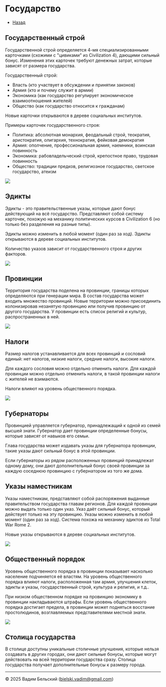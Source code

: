 # Государство

- [Назад](../README.md)

## Государственный строй

Государственной строй определяется 4-мя специализированными карточками (схожими с "цивиками" из Civilization 4), дающими сильный бонус. Изменения этих карточек требуют денежных затрат, которые зависят от размера государства. 

Государственный строй:
- Власть (кто участвует в обсуждении и принятии законов)
- Армия (кто и почему служит в армии)
- Экономика (как государство регулирует экономическое взаимоотношения жителей)
- Общество (как государство относится к гражданам)

Новые карточки открываются в дереве социальных институтов.

Примеры карточек государственного строя:
- Политика: абсолютная монархия, феодальный строй, теократия, аристократия, олигархия, технократия, фейковая демократия
- Армия: ополчение, профессиональная армия, наемники, воинская повинность
- Экономика: рабовладельческий строй, крепостное право, трудовая повинность
- Общество: традиции предков, религиозное государство, светское государство, атеизм

![](../Images/Civ4_Civics.png)

## Эдикты

Эдикты - это правительственные указы, которые дают бонус действующий на всё государство. Представляют собой систему карточек, похожую на механику политических курсов в Civilization  6 (но только без разделения на разные типы). 

Эдикты можно изменить в любой момент (один раз за ход). Эдикты открываются в дереве социальных институтов.

Количество указов зависит от государственного строя и других факторов.

![](../Images/Civ6_Civics.png)

## Провинции

Территория государства поделена на провинции, границы которых определяются при генерации мира. В состав государства может входить множество провинций. Новые территории можно присоединить колонизировав незанятую провинцию или получив провинцию от другого государства. У провинции есть список религий и культур, распространенных в ней.

![](../Images/TW_Rome2_Provinces.png)

## Налоги

Размер налогов устанавливается для всех провинций и сословий единый: нет налогов, низкие налоги, средние налоги, высокие налоги.

Для каждого сословия можно отдельно отменить налоги. Для каждой провинции можно отдельно отменить налоги, в такой провинции налоги с жителей не взимаются.

Налоги влияют на уровень общественного порядка.

![](../Images/TW_Rome2_Taxes.png)

## Губернаторы

Провинцией управляется губернатор, принадлежащий к одной из семей высшей знати.  Губернатор дает провинции определенные бонусы, которые зависят от навыков его семьи.

Глава государства может издавать указы для губернатора провинции, такие указы дают сильный бонус в этой провинции. 

Если губернаторы из рядом расположенных провинций принадлежат одному дому, они дают дополнительный бонус своей провинции за каждую соседнюю провинцию с губернатором из того же дома.

## Указы наместникам

Указы наместникам, представляют собой распоряжения выданные правительством государства главам регионов. Для каждой провинции можно выдать только один указ. Указ даёт сильный бонус, который действует только на эту провинцию. Указы можно изменить в любой момент (один раз за ход). Система похожа на механику эдиктов из Total War Rome 2.

Новые указы открываются в дереве социальных институтов.

![](../Images/TW_Rome2_Edicts.png)

## Общественный порядок

Уровень общественного порядка в провинции показывает насколько население подчиняется её властям. На уровень общественного порядка влияют налоги, расположенная там армия, улучшения клеток, эдикты и указы, государственный строй, культура и религия, и т.д..

При низком общественном порядке на провинцию экономику в провинции накладываются штрафы. Если уровень общественного порядка достигает предела, в провинции может подняться восстание простолюдинов, возглавляемых представителями местной знати.

![](../Images/TW_Rome2_PublicOrder.png)

## Столица государства

В столице доступны уникальные столичные улучшения, которые нельзя создавать в других городах, они дают сильные бонусы, которые могут действовать на всей территории государства сразу. Столица государства получает дополнительные бонусы к размеру города.

---
© 2025 Вадим Бельский (bielski.vadim@gmail.com)